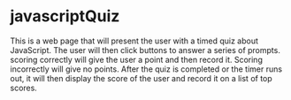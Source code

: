 # javascriptQuiz
This is a web page that will present the user with a timed quiz  about JavaScript. The user will then click buttons to answer a series of prompts.  scoring correctly will give the user a point and then record it.  Scoring incorrectly will give no  points.  After the quiz is completed or the timer runs out, it will then display the score of the user and record it on a list of top scores.
